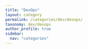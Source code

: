 ```yaml
---
title: "DevOps"
layout: category
permalink: /categories/dev/devops/
taxonomy: dev/devops
author_profile: true
sidebar:
  nav: "categories"
---
```

